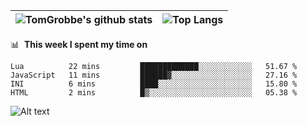 |![TomGrobbe's github stats](https://github-readme-stats.vercel.app/api?username=egerdnc&count_private=true&show_icons=true&theme=dracula&disable_animations=true&include_all_commits=true)|![Top Langs](https://github-readme-stats.vercel.app/api/top-langs/?username=egerdnc&theme=dracula&langs_count=10&layout=compact)|
|:-:|:-:|

📊 &nbsp;**This week I spent my time on**
<!--START_SECTION:waka-->

```text
Lua          22 mins         █████████████░░░░░░░░░░░░   51.67 %
JavaScript   11 mins         ██████▓░░░░░░░░░░░░░░░░░░   27.16 %
INI          6 mins          ████░░░░░░░░░░░░░░░░░░░░░   15.80 %
HTML         2 mins          █▒░░░░░░░░░░░░░░░░░░░░░░░   05.38 %
```

<!--END_SECTION:waka-->
![Alt text](https://spotify-recently-played-readme.vercel.app/api?user=i4a9i8pn8x8vvskq8v52yhckr)
<br>
<br>